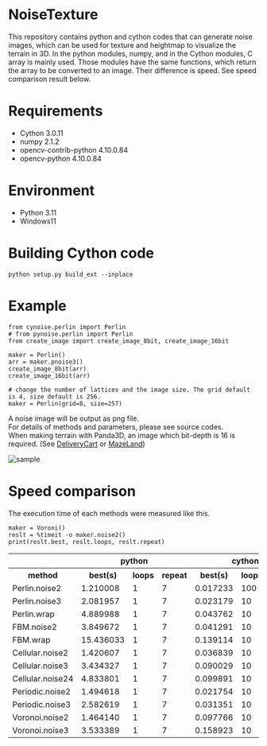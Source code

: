 # NoiseTexture

This repository contains python and cython codes that can generate noise images, which can be used for texture and heightmap to visualize the terrain in 3D. 
In the python modules, numpy, and in the Cython modules, C array is mainly used. Those modules have the same functions, which return the array to be converted to an image.
Their difference is speed. See speed comparison result below.

# Requirements

* Cython 3.0.11
* numpy 2.1.2
* opencv-contrib-python 4.10.0.84
* opencv-python 4.10.0.84

# Environment

* Python 3.11
* Windows11

# Building Cython code

```
python setup.py build_ext --inplace
```

# Example

```
from cynoise.perlin import Perlin
# from pynoise.perlin import Perlin
from create_image import create_image_8bit, create_image_16bit

maker = Perlin()
arr = maker.pnoise3()
create_image_8bit(arr)
create_image_16bit(arr)

# change the number of lattices and the image size. The grid default is 4, size default is 256. 
maker = Perlin(grid=8, size=257)

```

A noise image will be output as png file.   
For details of methods and parameters, please see source codes.   
When making terrain with Panda3D, an image which bit-depth is 16 is required.
(See [DeliveryCart](https://github.com/taKana671/DeliveryCart) or [MazeLand](https://github.com/taKana671/MazeLand))


![sample](https://github.com/user-attachments/assets/d8c7a581-de6b-4af6-90ad-a4d095d6a854)

# Speed ​​comparison

The execution time of each methods were measured like this.

```
maker = Voroni()
reslt = %timeit -o maker.noise2()
print(reslt.best, reslt.loops, reslt.repeat)
```

<table>
    <tr>
      <th></th>
      <th colspan="3">python</th>
      <th colspan="3">cython</th>
    </tr>
    <tr>
      <th>method</th>
      <th>best(s)</th>
      <th>loops</th>
      <th>repeat</th>
      <th>best(s)</th>
      <th>loops</th>
      <th>repeat</th>
    </tr>
    <tr>
      <td>Perlin.noise2</td>
      <td>1.210008</td>
      <td>1</td>
      <td>7</td>
      <td>0.017233</td>
      <td>100</td>
      <td>7</td>
    </tr>
    <tr>
      <td>Perlin.noise3</td>
      <td>2.081957</td>
      <td>1</td>
      <td>7</td>
      <td>0.023179</td>
      <td>10</td>
      <td>7</td>
    </tr>
    <tr>
      <td>Perlin.wrap</td>
      <td>4.889988</td>
      <td>1</td>
      <td>7</td>
      <td>0.043762</td>
      <td>10</td>
      <td>7</td>
    </tr>
    <tr>
      <td>FBM.noise2</td>
      <td>3.849672</td>
      <td>1</td>
      <td>7</td>
      <td>0.041291</td>
      <td>10</td>
      <td>7</td>
    </tr>
    <tr>
      <td>FBM.wrap</td>
      <td>15.436033</td>
      <td>1</td>
      <td>7</td>
      <td>0.139114</td>
      <td>10</td>
      <td>7</td>
    </tr>
    <tr>
      <td>Cellular.noise2</td>
      <td>1.420607</td>
      <td>1</td>
      <td>7</td>
      <td>0.036839</td>
      <td>10</td>
      <td>7</td>
    </tr>
    <tr>
      <td>Cellular.noise3</td>
      <td>3.434327</td>
      <td>1</td>
      <td>7</td>
      <td>0.090029</td>
      <td>10</td>
      <td>7</td>
    </tr>
    <tr>
      <td>Cellular.noise24</td>
      <td>4.833801</td>
      <td>1</td>
      <td>7</td>
      <td>0.099891</td>
      <td>10</td>
      <td>7</td>
    </tr>
    <tr>
      <td>Periodic.noise2</td>
      <td>1.494618</td>
      <td>1</td>
      <td>7</td>
      <td>0.021754</td>
      <td>10</td>
      <td>7</td>
    </tr>
    <tr>
      <td>Periodic.noise3</td>
      <td>2.582619</td>
      <td>1</td>
      <td>7</td>
      <td>0.031351</td>
      <td>10</td>
      <td>7</td>
    </tr>
    <tr>
      <td>Voronoi.noise2</td>
      <td>1.464140</td>
      <td>1</td>
      <td>7</td>
      <td>0.097766</td>
      <td>10</td>
      <td>7</td>
    </tr>
    <tr>
      <td>Voronoi.noise3</td>
      <td>3.533389</td>
      <td>1</td>
      <td>7</td>
      <td>0.158923</td>
      <td>10</td>
      <td>7</td>
    </tr>       
</table>
